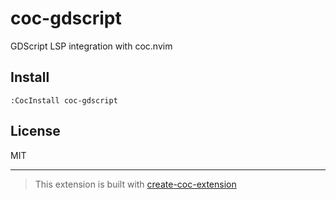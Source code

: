 # coc-gdscript

GDScript LSP integration with coc.nvim

## Install

`:CocInstall coc-gdscript`

## License

MIT

---

> This extension is built with [create-coc-extension](https://github.com/fannheyward/create-coc-extension)
